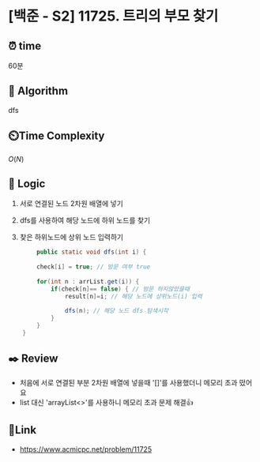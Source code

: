 # [백준 - S2] 11725. 트리의 부모 찾기
 
## ⏰  **time**
60분

## :pushpin: **Algorithm**
dfs

## ⏲️**Time Complexity**
$O(N)$

## :round_pushpin: **Logic**
1. 서로 연결된 노드 2차원 배열에 넣기

2. dfs를 사용하여 해당 노드에 하위 노드를 찾기

3. 찾은 하위노드에 상위 노드 입력하기
  
```java
		public static void dfs(int i) {
		
		check[i] = true; // 방문 여부 true
		
		for(int n : arrList.get(i)) {
			if(check[n]== false) { // 방문 하지않았을때 
				result[n]=i; // 해당 노드에 상위노드(i) 입력
				
				dfs(n); // 해당 노드 dfs 탐색시작
			}
		}
	}
```

## :black_nib: **Review**
- 처음에 서로 연결된 부분 2차원 배열에 넣을때 '[]'를 사용했더니 메모리 초과 떴어요
- list 대신 'arrayList<>'를 사용하니 메모리 초과 문제 해결👍

  
## 📡**Link**

- https://www.acmicpc.net/problem/11725


  
